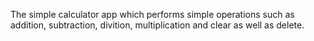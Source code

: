 The simple calculator app which performs simple operations such as addition, subtraction, divition, multiplication and clear as   well as delete. 
